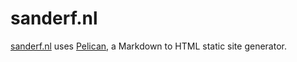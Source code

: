 # sanderf.nl

[sanderf.nl](https://sanderf.nl) uses [Pelican](https://blog.getpelican.com/), 
a Markdown to HTML static site generator.
